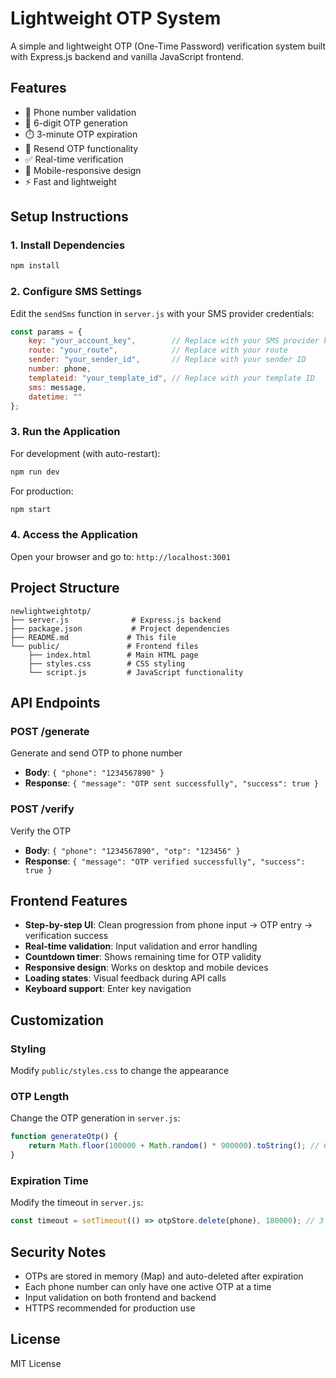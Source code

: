 # Lightweight OTP System

A simple and lightweight OTP (One-Time Password) verification system built with Express.js backend and vanilla JavaScript frontend.

## Features

- 📱 Phone number validation
- 🔐 6-digit OTP generation
- ⏱️ 3-minute OTP expiration
- 🔄 Resend OTP functionality
- ✅ Real-time verification
- 📱 Mobile-responsive design
- ⚡ Fast and lightweight

## Setup Instructions

### 1. Install Dependencies

```bash
npm install
```

### 2. Configure SMS Settings

Edit the `sendSms` function in `server.js` with your SMS provider credentials:

```javascript
const params = {
    key: "your_account_key",        // Replace with your SMS provider key
    route: "your_route",            // Replace with your route
    sender: "your_sender_id",       // Replace with your sender ID
    number: phone,
    templateid: "your_template_id", // Replace with your template ID
    sms: message,
    datetime: ""
};
```

### 3. Run the Application

For development (with auto-restart):
```bash
npm run dev
```

For production:
```bash
npm start
```

### 4. Access the Application

Open your browser and go to: `http://localhost:3001`

## Project Structure

```
newlightweightotp/
├── server.js              # Express.js backend
├── package.json           # Project dependencies
├── README.md             # This file
└── public/               # Frontend files
    ├── index.html        # Main HTML page
    ├── styles.css        # CSS styling
    └── script.js         # JavaScript functionality
```

## API Endpoints

### POST /generate
Generate and send OTP to phone number
- **Body**: `{ "phone": "1234567890" }`
- **Response**: `{ "message": "OTP sent successfully", "success": true }`

### POST /verify
Verify the OTP
- **Body**: `{ "phone": "1234567890", "otp": "123456" }`
- **Response**: `{ "message": "OTP verified successfully", "success": true }`

## Frontend Features

- **Step-by-step UI**: Clean progression from phone input → OTP entry → verification success
- **Real-time validation**: Input validation and error handling
- **Countdown timer**: Shows remaining time for OTP validity
- **Responsive design**: Works on desktop and mobile devices
- **Loading states**: Visual feedback during API calls
- **Keyboard support**: Enter key navigation

## Customization

### Styling
Modify `public/styles.css` to change the appearance

### OTP Length
Change the OTP generation in `server.js`:
```javascript
function generateOtp() {
    return Math.floor(100000 + Math.random() * 900000).toString(); // 6-digit
}
```

### Expiration Time
Modify the timeout in `server.js`:
```javascript
const timeout = setTimeout(() => otpStore.delete(phone), 180000); // 3 minutes
```

## Security Notes

- OTPs are stored in memory (Map) and auto-deleted after expiration
- Each phone number can only have one active OTP at a time
- Input validation on both frontend and backend
- HTTPS recommended for production use

## License

MIT License
